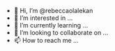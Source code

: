 - 👋 Hi, I’m @rebeccaolalekan
- 👀 I’m interested in ...
- 🌱 I’m currently learning ...
- 💞️ I’m looking to collaborate on ...
- 📫 How to reach me ...

<!---
rebeccaolalekan/rebeccaolalekan is a ✨ special ✨ repository because its `README.md` (this file) appears on your GitHub profile.
You can click the Preview link to take a look at your changes.
--->
